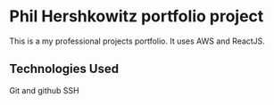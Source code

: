 # Phil Hershkowitz portfolio project

This is a my professional projects portfolio. It uses AWS and ReactJS.

## Technologies Used

Git and github
SSH
